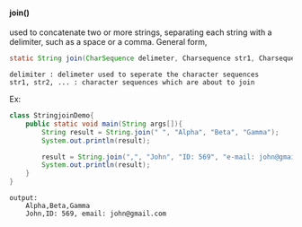 #### join()
used to concatenate two or more strings, separating each string with a delimiter, such as a space or a comma. 
General form,
```java
static String join(CharSequence delimeter, Charsequence str1, Charsequence str2, ...)
```
```
delimiter : delimeter used to seperate the character sequences
str1, str2, ... : character sequences which are about to join
```

Ex:
```java
class StringjoinDemo{
	public static void main(String args[]){
		String result = String.join(" ", "Alpha", "Beta", "Gamma");
		System.out.println(result);

		result = String.join(",", "John", "ID: 569", "e-mail: john@gmail.com");
		System.out.println(result);
	}
}
```
```
output:
	Alpha,Beta,Gamma
	John,ID: 569, email: john@gmail.com
```